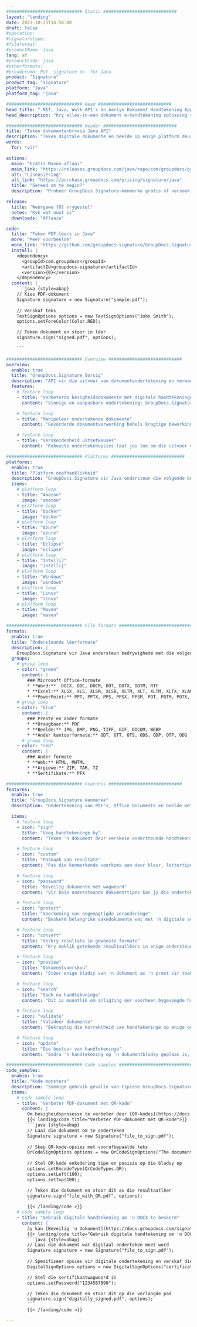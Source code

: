 ```yaml
---
############################# Static ############################
layout: "landing"
date: 2023-10-23T14:58:08
draft: false
#operation: 
#signaturetype: 
#fileformat: 
#productName: Java
lang: af
#productCode: java
#otherformats: 
#breadcrumb: Put  signature on  for Java
product: "Signature"
product_tag: "signature"
platform: "Java"
platform_tag: "java"

############################# Head ############################
head_title: ".NET, Java, Wolk API's en Aanlyn Dokument Handtekening Apps"
head_description: "Kry alles-in-een dokument e-handtekening oplossing vir .NET, Java en wolk-gebaseerde toepassings. Teken algemene dokumentformate aanlyn met 'n eenvoudige sleep-en-losfunksie"

############################# Header ############################
title: "Teken dokumente<br>via Java API"
description: "Teken digitale dokumente en beelde op enige platform deur ons buigsame API's en toepassingsgebaseerde oplossings vir programmeerders en eindgebruikers te gebruik."
words:
  for: "vir"

actions:
  main: "Gratis Maven-aflaai"
  main_link: "https://releases.groupdocs.com/java/repo/com/groupdocs/groupdocs-signature/"
  alt: "Lisensiëring"
  alt_link: "https://purchase.groupdocs.com/pricing/signature/java"
  title: "Gereed om te begin?"
  description: "Probeer GroupDocs.Signature-kenmerke gratis of versoek 'n lisensie"

release:
  title: "Weergawe {0} vrygestel"
  notes: "Kyk wat nuut is"
  downloads: "Aflaaie"

code:
  title: "Teken PDF-lêers in Java"
  more: "Meer voorbeelde"
  more_link: "https://github.com/groupdocs-signature/GroupDocs.Signature-for-Java"
  install: |
    <dependency>
      <groupId>com.groupdocs</groupId>
      <artifactId>groupdocs-signature</artifactId>
      <version>{0}</version>
    </dependency>
  content: |
    ```java {style=abap}  
    // Kies PDF-dokument
    Signature signature = new Signature("sample.pdf");
    
    // Verskaf teks
    TextSignOptions options = new TextSignOptions("John Smith");
    options.setForeColor(Color.RED);

    // Teken dokument en stoor in lêer
    signature.sign("signed.pdf", options);
    
    ```

############################# Overview ############################
overview:
  enable: true
  title: "GroupDocs.Signature Oorsig"
  description: "API vir die uitvoer van dokumentondertekening en verwante bewerkings in Java-toepassings"
  features:
    # feature loop
    - title: "Verbeterde besigheidsdokumente met digitale handtekeninge in Java"
      content: "Vinnige en aanpasbare ondertekening: GroupDocs.Signature vir Java bied 'n wye reeks digitale handtekeningopsies vir PDF's, beelde en Office-dokumente. Jy kan teks, strepieskodes, QR-kodes, digitale sertifikate, prente of versteekte metadata gebruik. Die dokumentverwerking is vinnig en doeltreffend."

    # feature loop
    - title: "Manipuleer ondertekende dokumente"
      content: "Gevorderde dokumentverwerking behels kragtige bewerkings op ondertekende dokumente deur GroupDocs.Signature vir Java te gebruik. U kan handtekeninge wat by besigheidsdokumente gevoeg is soek en bekragtig met behulp van verskeie nuttige kriteria. Daarbenewens kan jy toegang tot gedetailleerde inligting oor die dokument kry of voorskoubeelde van sy bladsye kry."

    # feature loop
    - title: "Verskeidenheid uitsetkeuses"
      content: "Robuuste ondertekenopsies laat jou toe om die uitvoer vir dokumente wat met GroupDocs.Signature vir Java onderteken is, aan te pas. Jy kan enige handtekening presies op enige dokumentbladsy posisioneer en die voorkoms daarvan op verskeie maniere instel. Die Java API ondersteun die stoor van ondertekende besigheidsdokumente in talle ondersteunde formate en bied opsies om dit met wagwoorde te beveilig."

############################# Platforms ############################
platforms:
  enable: true
  title: "Platform onafhanklikheid"
  description: "GroupDocs.Signature vir Java ondersteun die volgende bedryfstelsels, raamwerke en pakketbestuurders"
  items:
    # platform loop
    - title: "Amazon"
      image: "amazon"
    # platform loop
    - title: "Docker"
      image: "docker"
    # platform loop
    - title: "Azure"
      image: "azure"
    # platform loop
    - title: "Eclipse"
      image: "eclipse"
    # platform loop
    - title: "IntelliJ"
      image: "intellij"
    # platform loop
    - title: "Windows"
      image: "windows"
    # platform loop
    - title: "Linux"
      image: "linux"
    # platform loop
    - title: "Maven"
      image: "maven"

############################# File formats ############################
formats:
  enable: true
  title: "Ondersteunde lêerformate"
  description: |
    GroupDocs.Signature vir Java ondersteun bedrywighede met die volgende [lêerformate](https://docs.groupdocs.com/signature/java/supported-document-formats/).
  groups:
    # group loop
    - color: "green"
      content: |
        ### Microsoft Office-formate
        * **Word:**  DOCX, DOC, DOCM, DOT, DOTX, DOTM, RTF
        * **Excel:** XLSX, XLS, XLSM, XLSB, XLTM, XLT, XLTM, XLTX, XLAM, SXC, SpreadsheetML
        * **PowerPoint:** PPT, PPTX, PPS, PPSX, PPSM, POT, POTM, POTX, PPTM
    # group loop
    - color: "blue"
      content: |
        ### Prente en ander formate
        * **Draagbaar:** PDF
        * **Beelde:** JPG, BMP, PNG, TIFF, GIF, DICOM, WEBP
        * **Ander kantoorformate:** ODT, OTT, OTS, ODS, ODP, OTP, ODG
      # group loop
    - color: "red"
      content: |
        ### Ander formate
        * **Web:** HTML, MHTML
        * **Argiewe:** ZIP, TAR, 7Z
        * **Sertifikate:** PFX

############################# Features ############################
features:
  enable: true
  title: "GroupDocs.Signature kenmerke"
  description: "Ondertekening van PDF's, Office Documents en beelde met digitale handtekeninge"

  items:
    # feature loop
    - icon: "sign"
      title: "Voeg handtekeninge by"
      content: "Teken 'n dokument deur verskeie ondersteunde handtekeningtipes te gebruik deur 'n digitale handtekening presies op enige posisie op enige bladsy te plaas."

    # feature loop
    - icon: "custom"
      title: "Pasmaak van resultate"
      content: "Pas die kenmerkende voorkoms aan deur kleur, lettertipe, rand, rotasie en ander kenmerke aan te pas om die gewenste resultaat te bereik."

    # feature loop
    - icon: "password"
      title: "Beveilig dokumente met wagwoord"
      content: "Vir baie ondersteunde dokumenttipes kan jy die ondertekende dokument met 'n wagwoord beskerm."

    # feature loop
    - icon: "protect"
      title: "Voorkoming van ongemagtigde veranderinge"
      content: "Beskerm belangrike sakedokumente wat met 'n digitale sertifikaat onderteken is teen ongemagtigde wysigings."

    # feature loop
    - icon: "convert"
      title: "Verkry resultate in gewenste formate"
      content: "Kry maklik getekende resultaatlêers in enige ondersteunde formaat. Jy kan ook moeiteloos MS Word-dokumente na PDF omskakel."

    # feature loop
    - icon: "preview"
      title: "Dokumentvoorskou"
      content: "Stoor enige bladsy van 'n dokument as 'n prent vir toekomstige verwerking."

    # feature loop
    - icon: "search"
      title: "Soek na handtekeninge"
      content: "Dit is moontlik om inligting oor voorheen bygevoegde handtekeninge in spesifieke dokumente te kry."

    # feature loop
    - icon: "validate"
      title: "Valideer dokumente"
      content: "Bekragtig die korrektheid van handtekeninge op enige ondertekende dokument."

    # feature loop
    - icon: "update"
      title: "Die bestuur van handtekeninge"
      content: "Sodra 'n handtekening op 'n dokumentbladsy geplaas is, kan dit uitgevee, geskuif of opgedateer word soos nodig."

############################# Code samples ############################
code_samples:
  enable: true
  title: "Kode monsters"
  description: "Sommige gebruik gevalle van tipiese GroupDocs.Signature vir Java-bewerkings"
  items:
    # code sample loop
    - title: "Verbeter PDF-dokument met QR-kode"
      content: |
        Om besigheidsprosesse te verbeter deur [QR-kodes](https://docs.groupdocs.com/signature/java/esign-document-with-qr-code-signature/) by spesifieke bladsye van PDF-dokumente by te voeg, kan waardevol wees. Daar is 'n voorbeeld van hoe om 'n QR-kode by te voeg deur GroupDocs.Signature vir Java te gebruik.
        {{< landing/code title="Verbeter PDF-dokument met QR-kode">}}
        ```java {style=abap}
        // Laai die dokument om te onderteken
        Signature signature = new Signature("file_to_sign.pdf");
        
        // Skep QR-kode-opsies met voorafbepaalde teks
        QrCodeSignOptions options = new QrCodeSignOptions("The document is approved by John Smith");
        
        // Stel QR-kode enkodering tipe en posisie op die bladsy op
        options.setEncodeType(QrCodeTypes.QR);
        options.setLeft(100);
        options.setTop(100);

        // Teken die dokument en stoor dit as die resultaatlêer
        signature.sign("file_with_QR.pdf", options);
        ```
        {{< /landing/code >}}
    # code sample loop
    - title: "Gebruik digitale handtekening om 'n DOCX te beskerm"
      content: |
        Jy kan [Beveilig 'n dokument](https://docs.groupdocs.com/signature/java/esign-document-with-digital-signature/) met persoonlike of korporatiewe handtekeninge wat as digitale sertifikate gestoor is. Dokumente wat met sertifikaat beveilig is, kan nie verander word sonder om die handtekening ongeldig te maak nie.
        {{< landing/code title="Gebruik digitale handtekening om 'n DOCX te beskerm">}}
        ```java {style=abap}   
        // Laai die dokument wat digitaal onderteken moet word
        Signature signature = new Signature("file_to_sign.pdf");
        
        // Spesifiseer opsies vir digitale ondertekening en verskaf die pad na die sertifikaatlêer
        DigitalSignOptions options = new DigitalSignOptions("certificate.pfx");

        // Stel die sertifikaatwagwoord in
        options.setPassword("1234567890");

        // Teken die dokument en stoor dit op die verlangde pad
        signature.sign("digitally_signed.pdf", options);
        ```
        {{< /landing/code >}}

---
```

